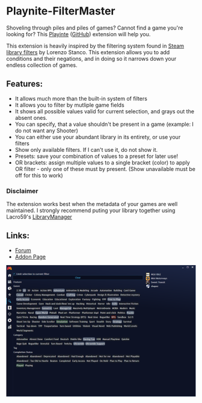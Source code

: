 # Playnite-FilterMaster
Shoveling through piles and piles of games? Cannot find a game you're looking for? This [Playinte](https://playnite.link/) ([GitHub](https://github.com/JosefNemec/Playnite/)) extension will help you.

This extension is heavily inspired by the filtering system found in [Steam library filters](https://www.lorenzostanco.com/lab/steam/) by Lorenzo Stanco. This extension allows you to add conditions and their negations, and in doing so it narrows down your endless collection of games.

## Features:
* It allows much more than the built-in system of filters
* It allows you to filter by mutliple game fields
* It shows all possible values valid for current selection, and grays out the absent ones.
* You can specify, that a value shouldn't be present in a game (example: I do not want any Shooter)
* You can either use your abundant library in its entirety, or use your filters
* Show only available filters. If I can't use it, do not show it.
* Presets: save your combination of values to a preset for later use!
* OR brackets: assign multiple values to a single bracket (color) to apply OR filter - only one of these must by present. (Show unavailable must be off for this to work)

### Disclaimer
The extension works best when the metadata of your games are well maintained. I strongly recommend puting your library together using Lacro59's [LibraryManager](https://github.com/Lacro59/playnite-librarymanagement-plugin)

## Links:
* [Forum](https://playnite.link/forum/thread-1407.html)
* [Addon Page](https://playnite.link/addons.html#gerren-filtermaster)

![filtermaster](https://raw.githubusercontent.com/Gerren/Playnite-FilterMaster/master/filtermaster.png)
